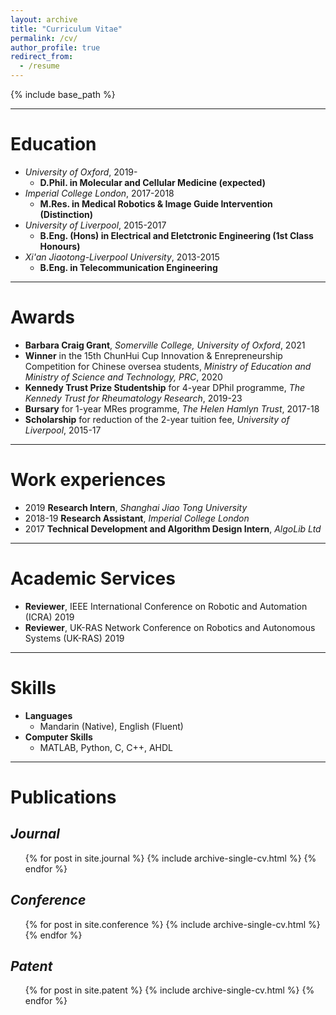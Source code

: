 ```yaml
---
layout: archive
title: "Curriculum Vitae"
permalink: /cv/
author_profile: true
redirect_from:
  - /resume
---
```


{% include base_path %}

<hr color="000000"/>

# Education

* <i>University of Oxford</i>, 2019-
  * <b>D.Phil. in Molecular and Cellular Medicine (expected)</b>
* <i>Imperial College London</i>, 2017-2018
  * <b>M.Res. in Medical Robotics & Image Guide Intervention (Distinction)</b>
* <i>University of Liverpool</i>, 2015-2017
  * <b>B.Eng. (Hons) in Electrical and Eletctronic Engineering (1st Class Honours)</b>
* <i>Xi'an Jiaotong-Liverpool University</i>, 2013-2015
  * <b>B.Eng. in Telecommunication Engineering</b>
 
---

# Awards
* <b>Barbara Craig Grant</b>, <i>Somerville College, University of Oxford</i>, 2021
* <b>Winner</b> in the 15th ChunHui Cup Innovation & Enrepreneurship Competition for Chinese oversea students, <i>Ministry of Education and Ministry of Science and Technology, PRC</i>, 2020
* <b>Kennedy Trust Prize Studentship</b> for 4-year DPhil programme, <i>The Kennedy Trust for Rheumatology Research</i>, 2019-23
* <b>Bursary</b> for 1-year MRes programme, <i>The Helen Hamlyn Trust</i>, 2017-18
* <b>Scholarship</b> for reduction of the 2-year tuition fee, <i>University of Liverpool</i>, 2015-17

---

# Work experiences

* 2019 <b>Research Intern</b>, <i>Shanghai Jiao Tong University</i>
* 2018-19 <b>Research Assistant</b>, <i>Imperial College London</i>
* 2017 <b>Technical Development and Algorithm Design Intern</b>, <i>AlgoLib Ltd</i>
  
---

# Academic Services

* <b>Reviewer</b>, IEEE International Conference on Robotic and Automation (ICRA) 2019
* <b>Reviewer</b>, UK-RAS Network Conference on Robotics and Autonomous Systems (UK-RAS) 2019

---

# Skills

* <b>Languages</b>
  * Mandarin (Native), English (Fluent)
* <b>Computer Skills</b>
  * MATLAB, Python, C, C++, AHDL
  
---

# Publications

## <i>Journal</i>
  <ul>{% for post in site.journal %}
    {% include archive-single-cv.html %}
  {% endfor %}</ul>

## <i>Conference</i>
  <ul>{% for post in site.conference %}
    {% include archive-single-cv.html %}
  {% endfor %}</ul>
  
## <i>Patent</i>
  <ul>{% for post in site.patent %}
    {% include archive-single-cv.html %}
  {% endfor %}</ul>

<br />
